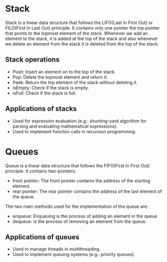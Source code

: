 # Stack

Stack is a linear data structure that follows the LIFO(Last In First Out) or FILO(First In Last Out) principle. It contains only one pointer the top pointer that points to the topmost element of the stack. Whenever we add an element to the stack, it is added at the top of the stack and also whenever we delete an element from the stack it is deleted from the top of the stack.

## Stack operations

- Push: Insert an element on to the top of the stack.
- Pop: Delete the topmost element and return it.
- Peek: Return the top element of the stack without deleting it.
- isEmpty: Check if the stack is empty.
- isFull: Check if the stack is full.

## Applications of stacks

- Used for expression evaluation (e.g.: shunting-yard algorithm for parsing and evaluating mathematical expressions).
- Used to implement function calls in recursion programming.

# Queues

Queue is a linear data structure that follows the FIFO(First In First Out) principle. It contains two-pointers:
- front pointer: The front pointer contains the address of the starting element.
- rear pointer: The rear pointer contains the address of the last element of the queue.

The two main methods used for the implementation of the queue are:
- enqueue: Enqueuing is the process of adding an element in the queue
- dequeue: is the process of removing an element from the queue.

## Applications of queues

- Used to manage threads in multithreading.
- Used to implement queuing systems (e.g.: priority queues).

